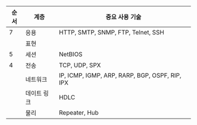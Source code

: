 | 순서 | 계층        | 중요 사용 기술                                 |
| ---- | ----------- | ---------------------------------------------- |
| 7    | 응용        | HTTP, SMTP, SNMP, FTP, Telnet, SSH             |
|      | 표현        |                                                |
| 5    | 세션        | NetBIOS                                        |
| 4    | 전송        | TCP, UDP, SPX                                  |
|      | 네트워크    | IP, ICMP, IGMP, ARP, RARP, BGP, OSPF, RIP, IPX |
|      | 데이트 링크 | HDLC                                           |
|      | 물리        | Repeater, Hub                                  |